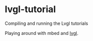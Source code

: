 # lvgl-tutorial
Compiling and running the Lvgl tutorials

Playing around with mbed and [lvgl](https://littlevgl.com/).

